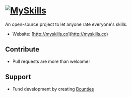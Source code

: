 <h1>
<a href="http://myskills.co"><img src="http://myskills.co/images/title.png" title="MySkills"/></a>
</h1>

An open-source project to let anyone rate everyone's skills.

* Website: [http://myskills.co](http://myskills.co)


## Contribute
* Pull requests are more than welcome!

## Support
* Fund development by creating [Bounties](https://www.bountysource.com/teams/my-skills)